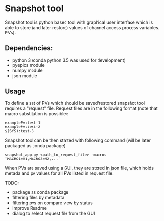 # Snapshot tool
Snapshot tool is python based tool with graphical user interface which is able to store (and later restore) values of channel access process variables. PVs). 

## Dependencies:
 - python 3 (conda python 3.5 was used for development)
 - pyepics module
 - numpy module
 - json module


## Usage
To define a set of PVs which should be saved/restored snapshot tool requires a "request" file. Request files are in the following format (note that macro substitution is possible):

```
examplePv:test-1
examplePv:test-2
$(SYS):test-3
```
Snapshot tool can be then started with following command (will be later packaged as conda package):
```
snapshot_app.py <path_to_request_file> -macros "MACRO1=M1,MACRO2=M2,..."
```
When PVs are saved using a GUI, they are stored in json file, which holds metada and pv values for all PVs listed in request file.

TODO:
- package as conda package
- filtering files by metadata
- filtering pvs on compare view by status
- improve Readme
- dialog to select request file from the GUI